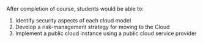 After completion of course, students would be able to:
1. Identify security aspects of each cloud model
2. Develop a risk-management strategy for moving to the Cloud
3. Implement a public cloud instance using a public cloud service provider
